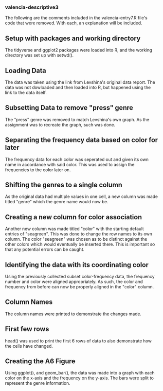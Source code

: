 ### valencia-descriptive3 ###

The following are the comments included in the valencia-entry7.R file's code that were removed. With each, an explanation will be included.

## Setup with packages and working directory
  The tidyverse and ggplot2 packages were loaded into R, and the working directory was set up with setwd(). 

## Loading Data
  The data was taken using the link from Levshina's original data report. The data was not dowloaded and then loaded into R, but happened using the link to the data itself.

## Subsetting Data to remove "press" genre
  The "press" genre was removed to match Levshina's own graph. As the assignment was to recreate the graph, such was done.

## Separating the frequency data based on color for later
  The frequency data for each color was seperated out and given its own name in accordance with said color. This was used to
  assign the frequencies to the color later on.

## Shifting the genres to a single column
  As the original data had multiple values in one cell, a new column was made titled "genre" which the genre name would now
  be.

## Creating a new column for color association
  Another new column was made titled "color" with the starting default entries of "seagreen". This was done to change the row
  names to its own column. The color "seagreen" was chosen as to be distinct against the other colors which would eventually
  be inserted there. This is important so that any potential errors can be caught.

## Identifying the data with its coordinating color
  Using the previously collected subset color-frequency data, the frequency number and color were aligned appropriately.
  As such, the color and frequency from before can now be properly aligned in the "color" column.

## Column Names
  The column names were printed to demonstrate the changes made.

## First few rows
  head() was used to print the first 6 rows of data to also demonstrate how the cells have changed.

## Creating the A6 Figure
  Using ggplot(), and geom_bar(), the data was made into a graph with each color on the x-axis and the frequency on the y-axis. The bars were split to represent the genre information.
